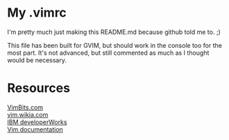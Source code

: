 My .vimrc
=========
I'm pretty much just making this README.md because github told me to. ;)

This file has been built for GVIM, but should work in the console too
for the most part. It's not advanced, but still commented as much as
I thought would be necessary.

Resources
=========
[VimBits.com](http://vimbits.com/)  
[vim.wikia.com](http://vim.wikia.com/wiki/Vim_Tips_Wiki)  
[IBM developerWorks](http://www.ibm.com/developerworks/linux/library/l-vim-script-1/index.html)  
[Vim documentation](http://vimdoc.sourceforge.net/htmldoc/)
